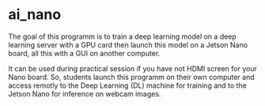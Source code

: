 # ai_nano
The goal of this programm is to train a deep learning model on a deep learning server with a GPU card then launch this model on a Jetson Nano board, all this with a GUI on another computer.

It can be used during practical session if you have not HDMI screen for your Nano board. So, students launch this programm on their own computer and access remotly to the Deep Learning (DL) machine for training and to the Jetson Nano for inference on webcam images.

